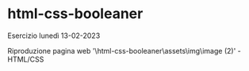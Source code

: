 # html-css-booleaner

Esercizio lunedì 13-02-2023

Riproduzione pagina web '\html-css-booleaner\assets\img\image (2)' - HTML/CSS
